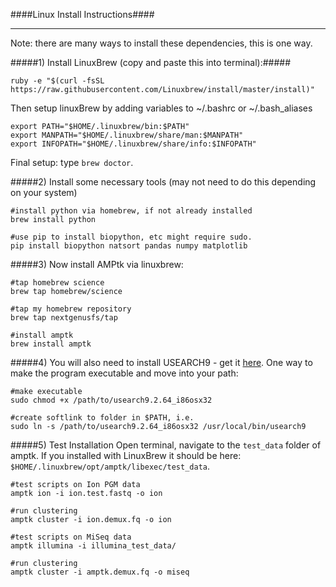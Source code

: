 ####Linux Install Instructions####
___

Note: there are many ways to install these dependencies, this is one way.

#####1) Install LinuxBrew (copy and paste this into terminal):#####
```
ruby -e "$(curl -fsSL https://raw.githubusercontent.com/Linuxbrew/install/master/install)"
```
Then setup linuxBrew by adding variables to ~/.bashrc or ~/.bash_aliases
```
export PATH="$HOME/.linuxbrew/bin:$PATH"
export MANPATH="$HOME/.linuxbrew/share/man:$MANPATH"
export INFOPATH="$HOME/.linuxbrew/share/info:$INFOPATH"
```
Final setup:  type `brew doctor`.

#####2) Install some necessary tools (may not need to do this depending on your system)
```
#install python via homebrew, if not already installed
brew install python

#use pip to install biopython, etc might require sudo.
pip install biopython natsort pandas numpy matplotlib
```

#####3) Now install AMPtk via linuxbrew:
```
#tap homebrew science
brew tap homebrew/science

#tap my homebrew repository
brew tap nextgenusfs/tap

#install amptk
brew install amptk
```

#####4) You will also need to install USEARCH9 - get it [here](http://www.drive5.com/usearch/download.html).  One way to make the program executable and move into your path:

```
#make executable
sudo chmod +x /path/to/usearch9.2.64_i86osx32
```

```
#create softlink to folder in $PATH, i.e.
sudo ln -s /path/to/usearch9.2.64_i86osx32 /usr/local/bin/usearch9
```

#####5) Test Installation
Open terminal, navigate to the `test_data` folder of amptk. If you installed with LinuxBrew it should be here: `$HOME/.linuxbrew/opt/amptk/libexec/test_data`.

```
#test scripts on Ion PGM data
amptk ion -i ion.test.fastq -o ion

#run clustering
amptk cluster -i ion.demux.fq -o ion
```
```
#test scripts on MiSeq data
amptk illumina -i illumina_test_data/

#run clustering
amptk cluster -i amptk.demux.fq -o miseq
```


